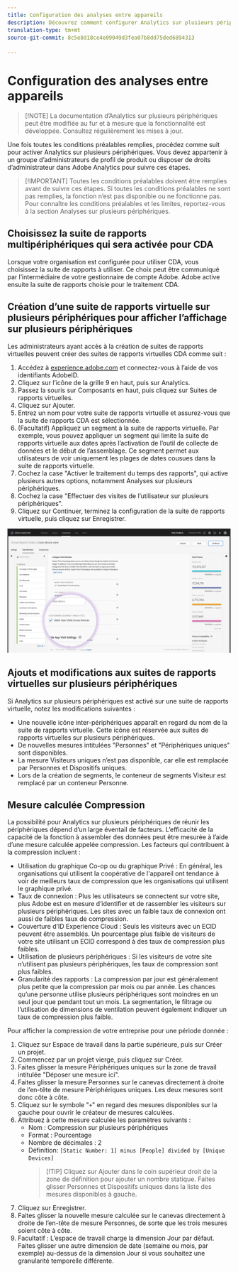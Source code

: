 ```yaml
---
title: Configuration des analyses entre appareils
description: Découvrez comment configurer Analytics sur plusieurs périphériques une fois que vous avez satisfait aux conditions préalables.
translation-type: tm+mt
source-git-commit: 8c5e8d18ce4e09049d3fea07b8dd75ded6894313

---
```



# Configuration des analyses entre appareils

> [!NOTE] La documentation d’Analytics sur plusieurs périphériques peut être modifiée au fur et à mesure que la fonctionnalité est développée. Consultez régulièrement les mises à jour.

Une fois toutes les conditions préalables remplies, procédez comme suit pour activer Analytics sur plusieurs périphériques. Vous devez appartenir à un groupe d’administrateurs de profil de produit ou disposer de droits d’administrateur dans Adobe Analytics pour suivre ces étapes.

> [!IMPORTANT] Toutes les conditions préalables doivent être remplies avant de suivre ces étapes. Si toutes les conditions préalables ne sont pas remplies, la fonction n’est pas disponible ou ne fonctionne pas. Pour connaître les conditions préalables et les limites, reportez-vous à la section Analyses [](cda-home.md) sur plusieurs périphériques.

## Choisissez la suite de rapports multipériphériques qui sera activée pour CDA

Lorsque votre organisation est configurée pour utiliser CDA, vous choisissez la suite de rapports à utiliser. Ce choix peut être communiqué par l’intermédiaire de votre gestionnaire de compte Adobe. Adobe active ensuite la suite de rapports choisie pour le traitement CDA.

## Création d’une suite de rapports virtuelle sur plusieurs périphériques pour afficher l’affichage sur plusieurs périphériques

Les administrateurs ayant accès à la création de suites de rapports virtuelles peuvent créer des suites de rapports virtuelles CDA comme suit :

1. Accédez à [experience.adobe.com](https://experiencecloud.adobe.com) et connectez-vous à l’aide de vos identifiants AdobeID.
2. Cliquez sur l’icône de la grille 9 en haut, puis sur Analytics.
3. Passez la souris sur Composants en haut, puis cliquez sur Suites de rapports virtuelles.
4. Cliquez sur Ajouter.
5. Entrez un nom pour votre suite de rapports virtuelle et assurez-vous que la suite de rapports CDA est sélectionnée.
6. (Facultatif) Appliquez un segment à la suite de rapports virtuelle. Par exemple, vous pouvez appliquer un segment qui limite la suite de rapports virtuelle aux dates après l’activation de l’outil de collecte de données et le début de l’assemblage. Ce segment permet aux utilisateurs de voir uniquement les plages de dates cousues dans la suite de rapports virtuelle.
7. Cochez la case "Activer le traitement du temps des rapports", qui active plusieurs autres options, notamment Analyses sur plusieurs périphériques.
8. Cochez la case "Effectuer des visites de l’utilisateur sur plusieurs périphériques".
9. Cliquez sur Continuer, terminez la configuration de la suite de rapports virtuelle, puis cliquez sur Enregistrer.

![Case à cocher CDA](assets/cda-checkbox.png)

## Ajouts et modifications aux suites de rapports virtuelles sur plusieurs périphériques

Si Analytics sur plusieurs périphériques est activé sur une suite de rapports virtuelle, notez les modifications suivantes :

* Une nouvelle icône inter-périphériques apparaît en regard du nom de la suite de rapports virtuelle. Cette icône est réservée aux suites de rapports virtuelles sur plusieurs périphériques.
* De nouvelles mesures intitulées "Personnes" et "Périphériques uniques" sont disponibles.
* La mesure Visiteurs uniques n’est pas disponible, car elle est remplacée par Personnes et Dispositifs uniques.
* Lors de la création de segments, le conteneur de segments Visiteur est remplacé par un conteneur Personne.

## Mesure calculée Compression

La possibilité pour Analytics sur plusieurs périphériques de réunir les périphériques dépend d’un large éventail de facteurs. L’efficacité de la capacité de la fonction à assembler des données peut être mesurée à l’aide d’une mesure calculée appelée compression. Les facteurs qui contribuent à la compression incluent :

* Utilisation du graphique Co-op ou du graphique Privé : En général, les organisations qui utilisent la coopérative de l'appareil ont tendance à voir de meilleurs taux de compression que les organisations qui utilisent le graphique privé.
* Taux de connexion : Plus les utilisateurs se connectent sur votre site, plus Adobe est en mesure d’identifier et de rassembler les visiteurs sur plusieurs périphériques. Les sites avec un faible taux de connexion ont aussi de faibles taux de compression.
* Couverture d’ID Experience Cloud : Seuls les visiteurs avec un ECID peuvent être assemblés. Un pourcentage plus faible de visiteurs de votre site utilisant un ECID correspond à des taux de compression plus faibles.
* Utilisation de plusieurs périphériques : Si les visiteurs de votre site n’utilisent pas plusieurs périphériques, les taux de compression sont plus faibles.
* Granularité des rapports : La compression par jour est généralement plus petite que la compression par mois ou par année. Les chances qu’une personne utilise plusieurs périphériques sont moindres en un seul jour que pendant tout un mois. La segmentation, le filtrage ou l’utilisation de dimensions de ventilation peuvent également indiquer un taux de compression plus faible.

Pour afficher la compression de votre entreprise pour une période donnée :

1. Cliquez sur Espace de travail dans la partie supérieure, puis sur Créer un projet.
2. Commencez par un projet vierge, puis cliquez sur Créer.
3. Faites glisser la mesure Périphériques uniques sur la zone de travail intitulée "Déposer une mesure ici".
4. Faites glisser la mesure Personnes sur le canevas directement à droite de l’en-tête de mesure Périphériques uniques. Les deux mesures sont donc côte à côte.
5. Cliquez sur le symbole "`+`" en regard des mesures disponibles sur la gauche pour ouvrir le créateur de mesures calculées.
6. Attribuez à cette mesure calculée les paramètres suivants :
   * Nom : Compression sur plusieurs périphériques
   * Format : Pourcentage
   * Nombre de décimales : 2
   * Définition: `[Static Number: 1] minus [People] divided by [Unique Devices]`
      > [!TIP] Cliquez sur Ajouter dans le coin supérieur droit de la zone de définition pour ajouter un nombre statique. Faites glisser Personnes et Dispositifs uniques dans la liste des mesures disponibles à gauche.
7. Cliquez sur Enregistrer.
8. Faites glisser la nouvelle mesure calculée sur le canevas directement à droite de l’en-tête de mesure Personnes, de sorte que les trois mesures soient côte à côte.
9. Facultatif : L’espace de travail charge la dimension Jour par défaut. Faites glisser une autre dimension de date (semaine ou mois, par exemple) au-dessus de la dimension Jour si vous souhaitez une granularité temporelle différente.
